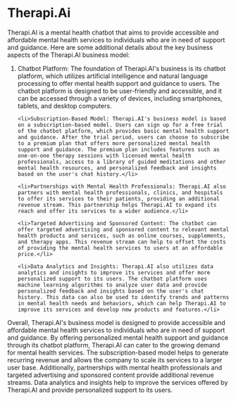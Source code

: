 <h1>Therapi.Ai</h1>

<p>Therapi.AI is a mental health chatbot that aims to provide accessible and affordable mental health services to individuals who are in need of support and guidance. Here are some additional details about the key business aspects of the Therapi.AI business model:</p>
  <ol>
    <li>Chatbot Platform: The foundation of Therapi.AI's business is its chatbot platform, which utilizes artificial intelligence and natural language processing to offer mental health support and guidance to users. The chatbot platform is designed to be user-friendly and accessible, and it can be accessed through a variety of devices, including smartphones, tablets, and desktop computers.</li>
    
    <li>Subscription-Based Model: Therapi.AI's business model is based on a subscription-based model. Users can sign up for a free trial of the chatbot platform, which provides basic mental health support and guidance. After the trial period, users can choose to subscribe to a premium plan that offers more personalized mental health support and guidance. The premium plan includes features such as one-on-one therapy sessions with licensed mental health professionals, access to a library of guided meditations and other mental health resources, and personalized feedback and insights based on the user's chat history.</li>
    
    <li>Partnerships with Mental Health Professionals: Therapi.AI also partners with mental health professionals, clinics, and hospitals to offer its services to their patients, providing an additional revenue stream. This partnership helps Therapi.AI to expand its reach and offer its services to a wider audience.</li>
    
    <li>Targeted Advertising and Sponsored Content: The chatbot can offer targeted advertising and sponsored content to relevant mental health products and services, such as online courses, supplements, and therapy apps. This revenue stream can help to offset the costs of providing the mental health services to users at an affordable price.</li>
    
    <li>Data Analytics and Insights: Therapi.AI also utilizes data analytics and insights to improve its services and offer more personalized support to its users. The chatbot platform uses machine learning algorithms to analyze user data and provide personalized feedback and insights based on the user's chat history. This data can also be used to identify trends and patterns in mental health needs and behaviors, which can help Therapi.AI to improve its services and develop new products and features.</li>
  </ol>
    
<p>Overall, Therapi.AI's business model is designed to provide accessible and affordable mental health services to individuals who are in need of support and guidance. By offering personalized mental health support and guidance through its chatbot platform, Therapi.AI can cater to the growing demand for mental health services. The subscription-based model helps to generate recurring revenue and allows the company to scale its services to a larger user base. Additionally, partnerships with mental health professionals and targeted advertising and sponsored content provide additional revenue streams. Data analytics and insights help to improve the services offered by Therapi.AI and provide personalized support to its users.</p>
